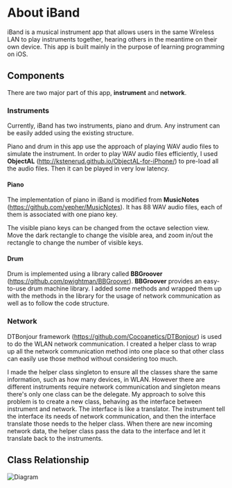 # About iBand

iBand is a musical instrument app that allows users in the same Wireless LAN to play instruments together, hearing others in the meantime on their own device. This app is built mainly in the purpose of learning programming on iOS.


## Components

There are two major part of this app, **instrument** and **network**.

### Instruments

Currently, iBand has two instruments, piano and drum. Any instrument can be easily added using the existing structure.

Piano and drum in this app use the approach of playing WAV audio files to simulate the instrument. In order to play WAV audio files efficiently, I used **ObjectAL** (<http://kstenerud.github.io/ObjectAL-for-iPhone/>) to pre-load all the audio files. Then it can be played in very low latency.


#### Piano

The implementation of piano in iBand is modified from **MusicNotes** (<https://github.com/yepher/MusicNotes>). It has 88 WAV audio files, each of them is associated with one piano key.

The visible piano keys can be changed from the octave selection view. Move the dark rectangle to change the visible area, and zoom in/out the rectangle to change the number of visible keys.

#### Drum

Drum is implemented using a library called **BBGroover** (<https://github.com/pwightman/BBGroover>). **BBGroover** provides an easy-to-use drum machine library. I added some methods and wrapped them up with the methods in the library for the usage of network communication as well as to follow the code structure.

### Network

DTBonjour framework (<https://github.com/Cocoanetics/DTBonjour>) is used to do the WLAN network communication. I created a helper class to wrap up all the network communication method into one place so that other class can easily use those method without considering too much. 

I made the helper class singleton to ensure all the classes share the same information, such as how many devices, in WLAN. However there are different instruments require network communication and singleton means there's only one class can be the delegate. My approach to solve this problem is to create a new class, behaving as the interface between instrument and network. The interface is like a translator. The instrument tell the interface its needs of network communication, and then the interface translate those needs to the helper class. When there are new incoming network data, the helper class pass the data to the interface and let it translate back to the instruments.

## Class Relationship

![Diagram](http://farm8.staticflickr.com/7286/8736964613_24ebe5d8a7_z.jpg)
